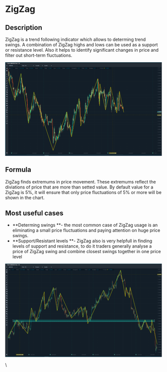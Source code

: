 # ZigZag

## Description

ZigZag is a trend following indicator which allows to determing trend swings. A combination of ZigZag highs and lows can be used as a support or resistance level. Also  it helps to identify significant changes in price and filter out short-term fluctuations. 

![](<../../../../.gitbook/assets/image (9).png>)

## Formula

ZigZag finds extremums in price movement. These extremums reflect the diviations of price that are more than setted value. By default value for a ZigZag is 5%, it will ensure that only price fluctuations of 5% or more will be shown in the chart.



## Most useful cases

* **Determing swings **- the most common case of ZigZag usage is an eliminating a small price fluctuations and paying attention on huge price swings.
* **Support/Resistant levels **- ZigZag also is very helpfull in finding levels of support and resistance, to do it traders generally analyse a price of ZigZag swing and combine closest swings together in one price level

![](<../../../../.gitbook/assets/image (23).png>)

\
